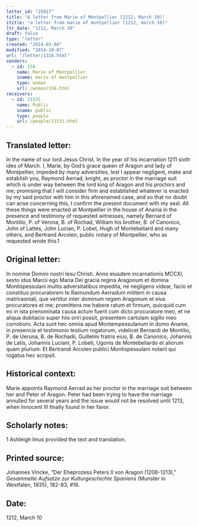 ```yaml
---
letter_id: "25017"
title: "A letter from Marie of Montpellier (1212, March 10)"
ititle: "a letter from marie of montpellier (1212, march 10)"
ltr_date: "1212, March 10"
draft: false
type: "letter"
created: "2014-03-04"
modified: "2014-10-07"
url: "/letter/1316.html"
senders:
  - id: 156
    name: Marie of Montpellier
    iname: marie of montpellier
    type: woman
    url: /woman/156.html
receivers:
  - id: 21531
    name: Public
    iname: public
    type: people
    url: /people/21531.html
---
```

<h2> Translated letter:</h2>In the name of our lord Jesus Christ.  In the year of his incarnation 1211 sixth ides of March.  I, Marie, by God’s grace queen of Aragon and lady of Montpellier, impeded by many adversities, lest I appear negligent, make and establish you, Raymond Aerrad, knight, as proctor in the marriage suit which is under way between the lord king of Aragon and his proctors and me; promising that I will consider firm and established whatever is enacted by my said proctor with him in this aforenamed case, and so that no doubt can arise concerning this, I confirm the present document with my seal.  All these things were enacted at Montpellier in the house of Anania in the presence and testimony of  requested witnesses, namely Bernard of Montilio, P. of Verona, B. of Rochad, William his brother, B. of Canonico, John of Lattes, John Lucian, P. Lobet, Hugh of Montebeliard and many others, and Bertrand Arcolen, public notary of Montpellier, who as requested wrote this.1
<h2 class="mt-4"> Original letter:</h2>In nomine Domini nostri Iesu Christi.  Anno eiusdem incarnationis MCCXI, sexto idus Marcii ego Maria Dei gracia regina Aragonum et domina Montispessulani multis adversitatibus impedita, ne negligens videar, facio et constituo procuratorem te Raimundum Aerradum militem in causa matriraoniali, que vertitur inter dominum regem Aragonum et eius procuratores et me; promittens me habere ratum et firmum, quicquid cum eo in ista prenominata causa actum fuerit cum dicto procuratore meo, et ne aliqua dubitacio super hiis oriri possit, presentem cartulam sigillo meo corroboro. Acta sunt hec omnia apud Montempessulanum in domo Ananie, in presencia et testimonio testium rogatorum, videlicet Bernardi de Montilio, P. de Ueruna, B. de Rochadii, Guillelmi fratris eius, B. de Canonico, Johannis de Latis, Johannis Luciani, P. Lobeti, Ugonis de Montebeliardo et aliorum quam plurium. Et Bertrandi Arcolen publici Montispessulani notarii qui rogatus hec scripsit.
<h2 class="mt-4"> Historical context:</h2>Marie appoints Raymond Aerrad as her proctor in the marriage suit between her and Peter of Aragon.  Peter had been trying to have the marriage annulled for several years and the issue would not be resolved until 1213, when Innocent III finally found in her favor.
<h2 class="mt-4"> Scholarly notes:</h2>1  Ashleigh Imus provided the text and translation.
<h2 class="mt-4"> Printed source:</h2><p>Johannes Vincke, “Der Eheprozess Peters II von Aragon (1206-1213),” <em>Gesammelte Aufsatze zur Kulturgeschichte Spaniens</em> (Munster in Westfalen, 1935), 182-83, #16.</p><h2 class="mt-4"> Date:</h2>1212, March 10